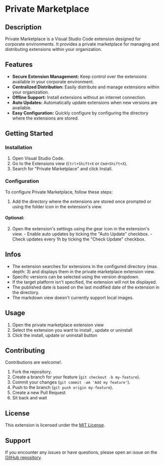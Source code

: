 # Private Marketplace

## Description

Private Marketplace is a Visual Studio Code extension designed for corporate environments. It provides a private marketplace for managing and distributing extensions within your organization.

## Features

- **Secure Extension Management:** Keep control over the extensions available in your corporate environment.
- **Centralized Distribution:** Easily distribute and manage extensions within your organization.
- **Offline Support:** Install extensions without an internet connection.
- **Auto Updates:** Automatically update extensions when new versions are available.
- **Easy Configuration:** Quickly configure by configuring the directory where the extensions are stored.

## Getting Started

### Installation

1. Open Visual Studio Code.
2. Go to the Extensions view (`Ctrl+Shift+X` or `Cmd+Shift+X`).
3. Search for "Private Marketplace" and click Install.

### Configuration

To configure Private Marketplace, follow these steps:

1. Add the directory where the extensions are stored once prompted or using the folder icon in the extension's view.

#### Optional:

2. Open the extension's settings using the gear icon in the extension's view. - Enable auto updates by ticking the "Auto Update" checkbox. - Check updates every 1h by ticking the "Check Update" checkbox.

## Infos

- The extension searches for extensions in the configured directory (max. depth: 3) and displays them in the private marketplace extension view.
- Specific versions can be selected using the version dropdown.
- If the target platform isn't specified, the extension will not be displayed.
- The published date is based on the last modified date of the extension in the directory.
- The markdown view doesn't currently support local images.

## Usage

1. Open the private marketplace extension view
2. Select the extension you want to install , update or uninstall
3. Click the install, update or uninstall button

## Contributing

Contributions are welcome!.

1. Fork the repository.
2. Create a branch for your feature (`git checkout -b my-feature`).
3. Commit your changes (`git commit -am 'Add my feature'`).
4. Push to the branch (`git push origin my-feature`).
5. Create a new Pull Request
6. Sit back and wait

## License

This extension is licensed under the [MIT License](LICENSE).

## Support

If you encounter any issues or have questions, please open an issue on the [GitHub repository](https://github.com/oxdev03/pvmp).

